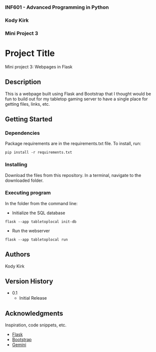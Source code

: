 ### INF601 - Advanced Programming in Python
### Kody Kirk
### Mini Project 3
 
 
# Project Title
 
Mini project 3: Webpages in Flask

## Description
 
This is a webpage built using Flask and Bootstrap that I thought would be fun to build out for my tabletop gaming server to have a single place for getting files, links, etc.

## Getting Started
 
### Dependencies
 
Package requirements are in the requirements.txt file. To install, run:
```
pip install -r requirements.txt
```
### Installing
 
Download the files from this repository. In a terminal, navigate to the downloaded folder.
 
### Executing program

In the folder from the command line:

* Initialize the SQL database
```
flask --app tabletoplocal init-db
```
* Run the webserver
```
flask --app tabletoplocal run
```
 
## Authors
 
Kody Kirk

## Version History

* 0.1
    * Initial Release
 
## Acknowledgments
 
Inspiration, code snippets, etc.
* [Flask](https://flask.palletsprojects.com/en/stable/)
* [Bootstrap](https://getbootstrap.com/docs/5.3/getting-started/introduction/)
* [Gemini](https://gemini.google.com/)
